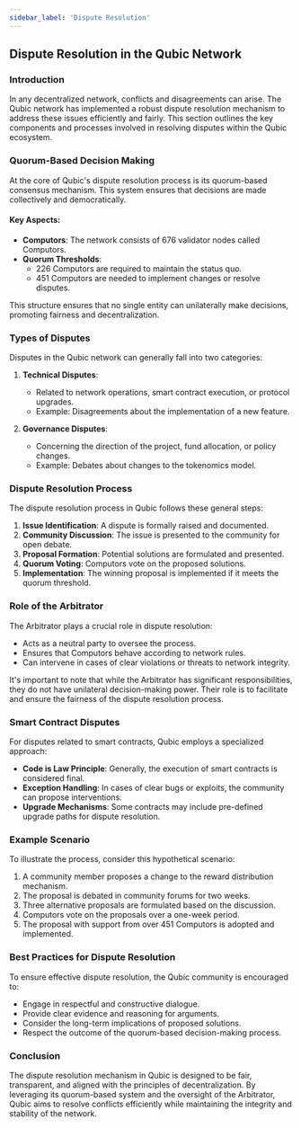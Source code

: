 ```yaml
---
sidebar_label: 'Dispute Resolution'
---
```


## Dispute Resolution in the Qubic Network

### Introduction

In any decentralized network, conflicts and disagreements can arise. The Qubic network has implemented a robust dispute resolution mechanism to address these issues efficiently and fairly. This section outlines the key components and processes involved in resolving disputes within the Qubic ecosystem.

### Quorum-Based Decision Making

At the core of Qubic's dispute resolution process is its quorum-based consensus mechanism. This system ensures that decisions are made collectively and democratically.

#### Key Aspects:
- **Computors**: The network consists of 676 validator nodes called Computors.
- **Quorum Thresholds**:
  - 226 Computors are required to maintain the status quo.
  - 451 Computors are needed to implement changes or resolve disputes.

This structure ensures that no single entity can unilaterally make decisions, promoting fairness and decentralization.

### Types of Disputes

Disputes in the Qubic network can generally fall into two categories:

1. **Technical Disputes**: 
   - Related to network operations, smart contract execution, or protocol upgrades.
   - Example: Disagreements about the implementation of a new feature.

2. **Governance Disputes**:
   - Concerning the direction of the project, fund allocation, or policy changes.
   - Example: Debates about changes to the tokenomics model.

### Dispute Resolution Process

The dispute resolution process in Qubic follows these general steps:

1. **Issue Identification**: A dispute is formally raised and documented.
2. **Community Discussion**: The issue is presented to the community for open debate.
3. **Proposal Formation**: Potential solutions are formulated and presented.
4. **Quorum Voting**: Computors vote on the proposed solutions.
5. **Implementation**: The winning proposal is implemented if it meets the quorum threshold.

### Role of the Arbitrator

The Arbitrator plays a crucial role in dispute resolution:

- Acts as a neutral party to oversee the process.
- Ensures that Computors behave according to network rules.
- Can intervene in cases of clear violations or threats to network integrity.

It's important to note that while the Arbitrator has significant responsibilities, they do not have unilateral decision-making power. Their role is to facilitate and ensure the fairness of the dispute resolution process.

### Smart Contract Disputes

For disputes related to smart contracts, Qubic employs a specialized approach:

- **Code is Law Principle**: Generally, the execution of smart contracts is considered final.
- **Exception Handling**: In cases of clear bugs or exploits, the community can propose interventions.
- **Upgrade Mechanisms**: Some contracts may include pre-defined upgrade paths for dispute resolution.

### Example Scenario

To illustrate the process, consider this hypothetical scenario:

1. A community member proposes a change to the reward distribution mechanism.
2. The proposal is debated in community forums for two weeks.
3. Three alternative proposals are formulated based on the discussion.
4. Computors vote on the proposals over a one-week period.
5. The proposal with support from over 451 Computors is adopted and implemented.

### Best Practices for Dispute Resolution

To ensure effective dispute resolution, the Qubic community is encouraged to:

- Engage in respectful and constructive dialogue.
- Provide clear evidence and reasoning for arguments.
- Consider the long-term implications of proposed solutions.
- Respect the outcome of the quorum-based decision-making process.

### Conclusion

The dispute resolution mechanism in Qubic is designed to be fair, transparent, and aligned with the principles of decentralization. By leveraging its quorum-based system and the oversight of the Arbitrator, Qubic aims to resolve conflicts efficiently while maintaining the integrity and stability of the network.
